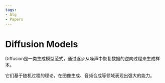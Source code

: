 ```yaml
---
tags:
- Alg
- Papers
---
```


# Diffusion Models

Diffusion是一类生成模型范式，通过逐步从噪声中恢复数据的逆向过程来生成样本。

它们基于随机过程的理论，在图像生成、音频合成等领域表现出强大的能力。
